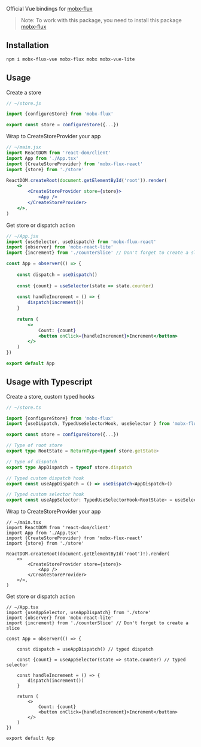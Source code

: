 Official Vue bindings for [mobx-flux](https://www.npmjs.com/package/mobx-flux)

> Note: To work with this package, you need to install this package [mobx-flux](https://www.npmjs.com/package/mobx-flux) 

## Installation

```sh
npm i mobx-flux-vue mobx-flux mobx mobx-vue-lite
```

## Usage

Create a store

```js
// ~/store.js

import {configureStore} from 'mobx-flux'

export const store = configureStore({...})
```
Wrap to CreateStoreProvider your app

```jsx
// ~/main.jsx
import ReactDOM from 'react-dom/client'
import App from './App.tsx'
import {CreateStoreProvider} from 'mobx-flux-react'
import {store} from './store'

ReactDOM.createRoot(document.getElementById('root')).render(
    <>
        <CreateStoreProvider store={store}>
            <App />
        </CreateStoreProvider>
    </>,
)
```

Get store or dispatch action
```jsx
// ~/App.jsx
import {useSelector, useDispatch} from 'mobx-flux-react'
import {observer} from 'mobx-react-lite'
import {increment} from './counterSlice' // Don't forget to create a slice

const App = observer(() => {
    
    const dispatch = useDispatch()
    
    const {count} = useSelector(state => state.counter)
    
    const handleIncrement = () => {
        dispatch(increment())
    }
    
    return (
        <>
            Count: {count}
            <button onClick={handleIncrement}>Increment</button>
        </>
    )
})

export default App
```

## Usage with Typescript

Create a store, custom typed hooks

```ts
// ~/store.ts

import {configureStore} from 'mobx-flux'
import {useDispatch, TypedUseSelectorHook, useSelector } from 'mobx-flux-react'

export const store = configureStore({...})

// Type of root store
export type RootState = ReturnType<typeof store.getState>

// type of dispatch
export type AppDispatch = typeof store.dispatch

// Typed custom dispatch hook
export const useAppDispatch = () => useDispatch<AppDispatch>()

// Typed custom selector hook
export const useAppSelector: TypedUseSelectorHook<RootState> = useSelector


```
Wrap to CreateStoreProvider your app

```tsx
// ~/main.tsx
import ReactDOM from 'react-dom/client'
import App from './App.tsx'
import {CreateStoreProvider} from 'mobx-flux-react'
import {store} from './store'

ReactDOM.createRoot(document.getElementById('root')!).render(
    <>
        <CreateStoreProvider store={store}>
            <App />
        </CreateStoreProvider>
    </>,
)
```

Get store or dispatch action
```tsx
// ~/App.tsx
import {useAppSelector, useAppDispatch} from './store'
import {observer} from 'mobx-react-lite'
import {increment} from './counterSlice' // Don't forget to create a slice

const App = observer(() => {
    
    const dispatch = useAppDispatch() // typed dispatch
    
    const {count} = useAppSelector(state => state.counter) // typed selector
    
    const handleIncrement = () => {
        dispatch(increment())
    }
    
    return (
        <>
            Count: {count}
            <button onClick={handleIncrement}>Increment</button>
        </>
    )
})

export default App
```